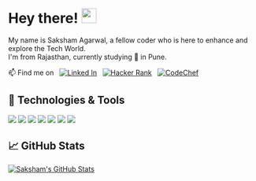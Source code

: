 # Hey there! <img src="https://raw.githubusercontent.com/MartinHeinz/MartinHeinz/master/wave.gif" width="30px">

My name is Saksham Agarwal, a fellow coder who is here to enhance and explore the Tech World. <br> 
I'm from Rajasthan, currently studying 🌱 in Pune. 

📫 Find me on &nbsp; [![Linked In](https://img.shields.io/badge/-LinkedIn-blue?style=flat-informational&logo=linkedin&logoColor=white)](https://www.linkedin.com/in/-saksham/) &nbsp; [![Hacker Rank](https://img.shields.io/badge/-HackerRank-2ec866?style=flat-informational&logo=hackerrank&logoColor=white)](https://www.hackerrank.com/skshamagarwal) &nbsp; [![CodeChef](https://img.shields.io/badge/-CodeChef-59331d?style=flat-informational&logo=codechef&logoColor=white)](https://www.codechef.com/users/mr_capable)

## 🔧 Technologies & Tools
![](https://img.shields.io/badge/Code-Python-informational?style=flat&logo=python&logoColor=white&color=2bbc8a)
![](https://img.shields.io/badge/Code-Android-informational?style=flat&logo=android&logoColor=white&color=2bbc8a)
![](https://img.shields.io/badge/Code-Flutter-informational?style=flat&logo=flutter&logoColor=white&color=2bbc8a)
![](https://img.shields.io/badge/Code-Dart-informational?style=flat&logo=dart&logoColor=white&color=2bbc8a)
![](https://img.shields.io/badge/Code-Django-informational?style=flat&logo=django&logoColor=white&color=2bbc8a)
![](https://img.shields.io/badge/Code-Adobe%20Photoshop-informational?style=flat&logo=adobe-photoshop&logoColor=white&color=2bbc8a)
![](https://img.shields.io/badge/Code-JavaScript-informational?style=flat&logo=javascript&logoColor=white&color=2bbc8a)



## &#x1f4c8; GitHub Stats

<a href="https://github.com/a-saksham/a-saksham">
  <img align="center" src="https://github-readme-stats.vercel.app/api?username=a-saksham&show_icons=true&line_height=27&count_private=true&title_color=ffffff&text_color=c9cacc&icon_color=2bbc8a&bg_color=1d1f21" alt="Saksham's GitHub Stats" />
</a>
